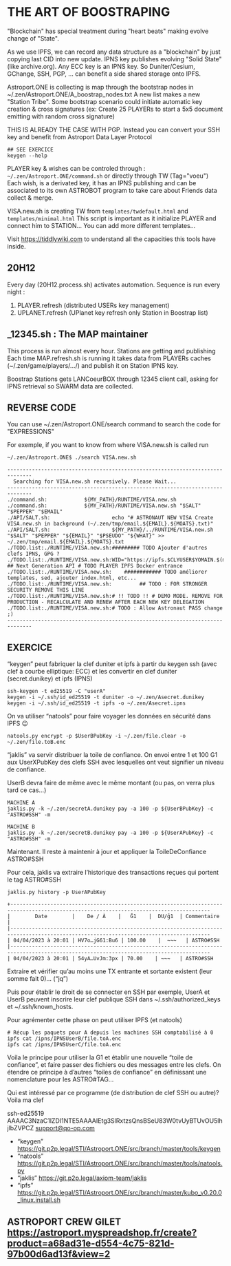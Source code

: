 # THE ART OF BOOSTRAPING

"Blockchain" has special treatment during "heart beats" making evolve change of "State".

As we use IPFS, we can record any data structure as a "blockchain" by just copying last CID into new update.
IPNS key publishes evolving "Solid State" (like archive.org). Any ECC key is an IPNS key.
So Duniter/Cesium, GChange, SSH, PGP, ... can benefit a side shared storage onto IPFS.

Astroport.ONE is collecting is map through the bootstrap nodes in ~/.zen/Astroport.ONE/A_boostrap_nodes.txt
A new list makes a new "Station Tribe". Some bootstrap scenario could initiate automatic key creation & cross signatures
(ex: Create 25 PLAYERs to start a 5x5 document emitting with random cross signature)

THIS IS ALREADY THE CASE WITH PGP.
Instead you can convert your SSH key and benefit from Astroport Data Layer Protocol
```
## SEE EXERCICE
keygen --help
```

PLAYER key & wishes can be controled through : ```~/.zen/Astroport.ONE/command.sh``` or directly through TW (Tag="voeu")
Each wish, is a derivated key, it has an IPNS publishing and can be associated to its own ASTROBOT program to take care about Friends data collect & merge.

VISA.new.sh is creating TW from ```templates/twdefault.html``` and ```templates/minimal.html```
This script is important as it initialize PLAYER and connect him to STATION... You can add more different templates...

Visit https://tiddlywiki.com to understand all the capacities this tools have inside.

## 20H12
Every day (20H12.process.sh) activates automation.
Sequence is run every night :
1. PLAYER.refresh (distributed USERs key management)
2. UPLANET.refresh (UPlanet key refresh only Station in Boostrap list)

## _12345.sh : The MAP maintainer

This process is run almost every hour. Stations are getting and publishing
Each time MAP.refresh.sh is running it takes data from PLAYERs caches (~/.zen/game/players/.../) and publish it on Station IPNS key.

Boostrap Stations gets LANCoeurBOX through 12345 client call, asking for IPNS retrieval so SWARM data are collected.

## REVERSE CODE

You can use ~/.zen/Astroport.ONE/search command to search the code for "EXPRESSIONS"

For exemple, if you want to know from where VISA.new.sh is called run

```
~/.zen/Astroport.ONE$ ./search VISA.new.sh

------------------------------------------------------------------------------
  Searching for VISA.new.sh recursively. Please Wait...
------------------------------------------------------------------------------
./command.sh:            ${MY_PATH}/RUNTIME/VISA.new.sh
./command.sh:            ${MY_PATH}/RUNTIME/VISA.new.sh "$SALT" "$PEPPER" "$EMAIL"
./API/SALT.sh:                    echo "# ASTRONAUT NEW VISA Create VISA.new.sh in background (~/.zen/tmp/email.${EMAIL}.${MOATS}.txt)"
./API/SALT.sh:                    ${MY_PATH}/../RUNTIME/VISA.new.sh "$SALT" "$PEPPER" "${EMAIL}" "$PSEUDO" "${WHAT}" >> ~/.zen/tmp/email.${EMAIL}.${MOATS}.txt
./TODO.list:./RUNTIME/VISA.new.sh:######### TODO Ajouter d'autres clefs IPNS, GPG ?
./TODO.list:./RUNTIME/VISA.new.sh:WID="https://ipfs.$CLYUSER$YOMAIN.$(myHostName)/api" ## Next Generation API # TODO PLAYER IPFS Docker entrance
./TODO.list:./RUNTIME/VISA.new.sh:    ############ TODO améliorer templates, sed, ajouter index.html, etc...
./TODO.list:./RUNTIME/VISA.new.sh:         ## TODO : FOR STRONGER SECURITY REMOVE THIS LINE
./TODO.list:./RUNTIME/VISA.new.sh:# !! TODO !! # DEMO MODE. REMOVE FOR PRODUCTION - RECALCULATE AND RENEW AFTER EACH NEW KEY DELEGATION
./TODO.list:./RUNTIME/VISA.new.sh:# TODO : Allow Astronaut PASS change ;)
------------------------------------------------------------------------------
```

## EXERCICE

“keygen” peut fabriquer la clef duniter et ipfs à partir du keygen ssh (avec clef à courbe elliptique: ECC) et les convertir en clef duniter (secret.dunikey) et ipfs (IPNS)

```
ssh-keygen -t ed25519 -C "userA"
keygen -i ~/.ssh/id_ed25519 -t duniter -o ~/.zen/Asecret.dunikey
keygen -i ~/.ssh/id_ed25519 -t ipfs -o ~/.zen/Asecret.ipns
```
On va utiliser “natools” pour faire voyager les données en sécurité dans IPFS :wink:
```
natools.py encrypt -p $UserBPubKey -i ~/.zen/file.clear -o ~/.zen/file.toB.enc
```
“jaklis” va servir distribuer la toile de confiance.
On envoi entre 1 et 100 G1 aux UserXPubKey des clefs SSH avec lesquelles ont veut signifier un niveau de confiance.

UserB devra faire de même avec le même montant (ou pas, on verra plus tard ce cas…)
```
MACHINE A
jaklis.py -k ~/.zen/secretA.dunikey pay -a 100 -p ${UserBPubKey} -c "ASTRO#SSH" -m

MACHINE B
jaklis.py -k ~/.zen/secretB.dunikey pay -a 100 -p ${UserAPubKey} -c "ASTRO#SSH" -m
```
Maintenant.
Il reste à maintenir à jour et appliquer la ToileDeConfiance ASTRO#SSH

Pour cela, jaklis va extraire l’historique des transactions reçues qui portent le tag ASTRO#SSH
```
jaklis.py history -p UserAPubKey

+---------------------------------------------------------------------------------------------------------------------------------------
|        Date        |    De / À    |   Ḡ1    |  DU/ḡ1  | Commentaire                   |
|---------------------------------------------------------------------------------------------------------------------------------------
| 04/04/2023 à 20:01 | HV7o…jG61:Bu6 | 100.00    |  ~~~   | ASTRO#SSH
|---------------------------------------------------------------------------------------------------------------------------------------
| 04/04/2023 à 20:01 | 54yA…UvJm:3px | 70.00    | ~~~   | ASTRO#SSH
```
Extraire et vérifier qu’au moins une TX entrante et sortante existent (leur somme fait 0)… (“jq”)

Puis pour établir le droit de se connecter en SSH par exemple, UserA et UserB peuvent inscrire leur clef publique SSH dans ~/.ssh/authorized_keys et ~/.ssh/known_hosts.

Pour agrémenter cette phase on peut utiliser IPFS (et natools)

```
# Récup les paquets pour A depuis les machines SSH comptabilisé à 0
ipfs cat /ipns/IPNSUserB/file.toA.enc
ipfs cat /ipns/IPNSUserC/file.toA.enc
```

Voila le principe pour utiliser la G1 et établir une nouvelle “toile de confiance”, et faire passer des fichiers ou des messages entre les clefs. On étendre ce principe à d’autres “toiles de confiance” en définissant une nomenclature pour les ASTRO#TAG…

Qui est intéressé par ce programme (de distribution de clef SSH ou autre)?
Voila ma clef

ssh-ed25519 AAAAC3NzaC1lZDI1NTE5AAAAIEtg3SlRxtzsQnsBSeU83W0tvUyBTUvOU5lhjlbZVPCZ support@qo-op.com

* “keygen” https://git.p2p.legal/STI/Astroport.ONE/src/branch/master/tools/keygen
* “natools” https://git.p2p.legal/STI/Astroport.ONE/src/branch/master/tools/natools.py
* “jaklis” https://git.p2p.legal/axiom-team/jaklis
* “ipfs” https://git.p2p.legal/STI/Astroport.ONE/src/branch/master/kubo_v0.20.0_linux.install.sh

## ASTROPORT CREW GILET https://astroport.myspreadshop.fr/create?product=a68ad31e-d554-4c75-821d-97b00d6ad13f&view=2

